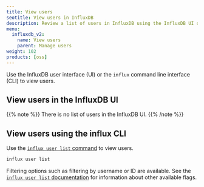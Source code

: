 ```yaml
---
title: View users
seotitle: View users in InfluxDB
description: Review a list of users in InfluxDB using the InfluxDB UI or the influx CLI.
menu:
  influxdb_v2:
    name: View users
    parent: Manage users
weight: 102
products: [oss]
---
```


Use the InfluxDB user interface (UI) or the `influx` command line interface (CLI)
to view users.

## View users in the InfluxDB UI

{{% note %}}
There is no list of users in the InfluxDB UI.
{{% /note %}}

## View users using the influx CLI

Use the [`influx user list` command](/influxdb/v2/reference/cli/influx/user/list)
to view users.

```sh
influx user list
```

Filtering options such as filtering by username or ID are available.
See the [`influx user list` documentation](/influxdb/v2/reference/cli/influx/user/list)
for information about other available flags.
